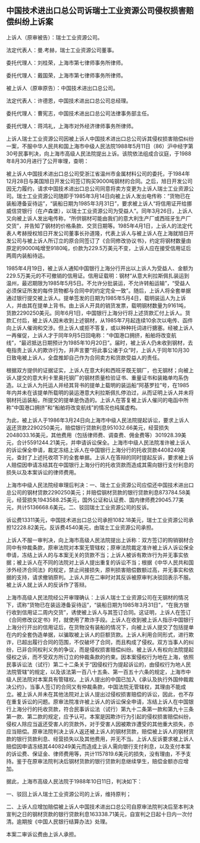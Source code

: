## 中国技术进出口总公司诉瑞士工业资源公司侵权损害赔偿纠纷上诉案

上诉人（原审被告）：瑞士工业资源公司。

法定代表人：曼.考赫，瑞士工业资源公司董事。

委托代理人：刘桂荣，上海市第七律师事务所律师。

委托代理人：戴国荣，上海市第七律师事务所律师。

被上诉人（原审原告）：中国技术进出口总公司。

法定代表人：许德恩，中国技术进出口总公司总经理。

委托代理人：曹宪志，中国技术进出口总公司法律事务部主任。

委托代理人：蒋鸿礼，上海市对外经济律师事务所律师。

上诉人瑞士工业资源公司因被上诉人中国技术进出口总公司诉其侵权损害赔偿纠纷一案，不服中华人民共和国上海市中级人民法院1988年5月11日（86）沪中经字第30号民事判决，向上海市高级人民法院提出上诉。该院依法组成合议庭，于1988年8月30月进行了公开审理，查明：

被上诉人中国技术进出口总公司受浙江省温州市金属材料公司的委托，于1984年12月28日与美国旭日开发公司签订购买9000吨钢材的合同。之后，旭日开发公司因无力履约，请求中国技术进出口总公司同意将卖方变更为上诉人瑞士工业资源公司。瑞士工业资源公司随即于1985年3月14日向被上诉人发出电传称：“货物已在装船港备妥待运”，“装船日期为1985年3月31日”，要求被上诉人“将信用证开给挪威信贷银行（在卢森堡），以瑞士工业资源公司为受益人”。同年3月26日，上诉人又向被上诉人发出电传称，“所供钢材可能由我们的意大利生产厂或西班牙生产厂交货”，并告知了钢材的价格条款、交货日期等。1985年4月1日，上诉人的法定代表人考赫授权旭日开发公司董事长孙道隆，代表上诉人与被上诉人在上海就旭日开发公司与被上诉人所订立的原合同签订了《合同修改协议书》，约定将钢材数量由原定的9000吨增至9180吨，价款为229.5万美元不变，上诉人应在接受信用证后两周内装船待运。

1985年4月19日，被上诉人通知中国银行上海分行开出以上诉人为受益人、金额为229.5万美元的不可撤销的信用证。信用证载明：钢材“从意大利拉斯佩扎装运到温州，最迟期限为1985年5月5日。不允许分批装运，不允许转船运输”，“受益人必须保证所发的每件货物都与合同中的约定完全一致”。随后，上诉人将全套单据通过银行提交被上诉人。提单签发的日期为1985年5月4日，载明装运人为上诉人，并由其在提单上背书。由上诉人开具的销货发票，载明钢材数量为9161吨，货款2290250美元。同年6月1日，中国银行上海分行将上述货款汇付上诉人。货款汇付后，被上诉人因未收到上述钢材，从1985年7月起连续10余次以电传、函件向上诉人催询和交涉。但上诉人或拒不答复，或以种种托词进行搪塞。经被上诉人一再催促，上诉人才于同年9月5日回电称：“中国港口拥挤，船舶将改变航线”，“最迟抵达日期预计为1985年10月20日”。届时，被上诉人仍未收到钢材，去电指责上诉人的欺诈行为，并声言要“将此事公诸于众”时，上诉人于同年10月30日致电被上诉人，全盘推卸自己作为合同卖方和货款受益人的责任。

根据双方提供的证据证实，上诉人在意大利和西班牙既无钢厂，也无钢材；向被上诉人提交的意大利卡里奥托钢厂的钢材质量检验证书、重量证书和装箱单均系伪造。以上诉人为托运人并经其背书的提单上载明的装运船“阿基罗拉”号，在1985年内并未在该提单所载明的装运港意大利拉斯佩扎停泊过，从而证明上诉人并未将钢材托运装船，所提交的提单是伪造的。上诉人在答复被上诉人催问的电函中所称“中国港口拥挤”和“船舶将改变航线”的情况也纯属虚构。

为此，被上诉人于1986年3月24日向上海市中级人民法院提起诉讼，要求上诉人返还货款2290250美元，赔偿银行贷款利息951032.66美元，经营损失2048033.16美元，其他费用（包括律师费、调查费、佣金费等）301928.39美元，合计5591244.21美元，并申请诉讼保全。上海市中级人民法院准许被上诉人的诉讼保全申请，裁定冻结上诉人在中国银行上海分行的托收货款4408249美元，查封了上述托收项下的全套单据。上诉人在答辩的同时提起反诉，要求被上诉人赔偿因申请冻结其在中国银行上海分行的托收货款而造成其需向银行支付利息的损失以及本案诉讼的律师费用。

上海市中级人民法院经审理后判决：一、瑞士工业资源公司应偿还中国技术进出口总公司的钢材贷款2290250美元；并赔偿钢材货款的银行贷款利息873784.58美元，经营损失1943588.25美元，国外公证和认证费、国内律师费29045.77美元，共计5136668.6美元。二、驳回瑞士工业资源公司的反诉。

诉讼费13311美元，中国技术进出口总公司承担1082.18美元，瑞士工业资源公司承担12228.82美元。反诉费4540美元，由瑞士工业资源公司承担。

上诉人不服一审判决，向上海市高级人民法院提出上诉称：双方签订的购销钢材合同中有仲裁条款，原审法院对本案无管辖权；原审法院裁定准许被上诉人诉讼保全申请，冻结上诉人的与本案无关的货款不当；上诉人被诉有欺诈行为并无事实依据；被上诉人在不同的法院对上诉人提出重复的诉讼不当；根据《中华人民共和国涉外经济合同法》的规定，禁止间接损失，原判损害赔偿数额过高，并无事实和依据的支持，请求撤销原判。上诉人并在二审时对其反诉被原审判决驳回表示不服。被上诉人就上诉人的反诉作了答辩。

上海市高级人民法院经公开审理确认：上诉人瑞士工业资源公司在无钢材的情况下，谎称“货物已在装运港备妥待运”，“装船日期为1985年3月31日”，“在我方银行收到信用证二周内交货”，诱使被上诉人与其签订合同。这证明，上诉人在签订《合同修改议定书》时，就使用了欺诈手段。上诉人在收到被上诉人指示中国银行上海分行开出的信用证后，在货物没有装船的情况下，向被上诉人提交了包括提单在内的全套伪造单据，以骗取被上诉人的巨额货款。上诉人利用合同形式，进行欺诈，已超出履行合同的范围，不仅破坏了合同，而且构成了侵权。双方当事人的纠纷，已非合同权利义务的争议，而是侵权损害赔偿纠纷。被上诉人有权向法院提起侵权之诉，而不受双方所订立的仲裁条款的约束。因本案侵权行为地在上海，依照民事诉讼法（试行）第二十二条关于“因侵权行为提起诉讼的，由侵权行为地人民法院管辖”的规定，以及该法第一百八十五条、第一百五十六条的规定，上海市中级人民法院对本案具有管辖权。上诉人提出的中国已加入《承认及执行外国仲裁裁决公约》，当事人签订的合同又有仲裁条款，中国法院无管辖权，其理由不能成立。被上诉人并未在其他法院对上诉人提出过侵权损害赔偿的诉讼，因此，也不存在重复诉讼的问题。原审法院准许被上诉人的诉讼保全申请，冻结上诉人在中国银行上海分行的托收货款，符合民事诉讼法（试行）第九十二条第一款和第九十三条第一款、第二款的规定，应予认可。本案是因欺诈行为引起的侵权损害赔偿纠纷，侵权人除应当返还受害人的货款外，对于受害人因被欺诈遭受的其他重大损失，亦应当赔偿。原审法院判决上诉人返还被上诉人的钢材货款，赔偿被上诉人的钢材货款的银行货款利息、经营损失以及其他费用，并无不当。上诉人反诉要求被上诉人赔偿因申请冻结其4408249美元而造成上诉人需向银行支付利息，以及支付本案的诉讼费、保证金、律师费用等，共计1157819.6美元的损失，没有理由，不予支持。鉴于在原审法院判决后钢材货款的银行贷款利息继续孳生，赔偿金额亦应增加。

据此，上海市高级人民法院于1988年10日11日，判决如下：

一、驳回上诉人瑞士工业资源公司的上诉，维持原判；

二、上诉人应增加赔偿被上诉人中国技术进出口总公司自原审法院判决后至本判决宣判之日的钢材货款的银行贷款利息163338.71美元，自宣判之日起十日内一次付清。逾期按《中国人民银行结算办法》处理。

本案二审诉讼费由上诉人承担。

